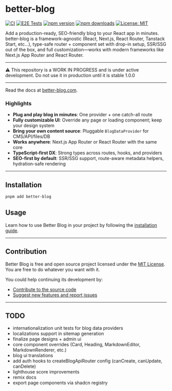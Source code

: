 # better-blog

[![CI](https://github.com/olliethedev/better-blog/actions/workflows/ci.yml/badge.svg?branch=main)](https://github.com/olliethedev/better-blog/actions/workflows/ci.yml)
[![E2E Tests](https://github.com/olliethedev/better-blog/actions/workflows/e2e.yml/badge.svg?branch=main)](https://github.com/olliethedev/better-blog/actions/workflows/e2e.yml)
[![npm version](https://img.shields.io/npm/v/better-blog)](https://www.npmjs.com/package/better-blog)
[![npm downloads](https://img.shields.io/npm/dm/better-blog)](https://www.npmjs.com/package/better-blog)
[![License: MIT](https://img.shields.io/badge/License-MIT-yellow.svg)](LICENSE)

Add a production-ready, SEO-friendly blog to your React app in minutes. better-blog is a framework-agnostic (React, Next.js, React Router, Tanstack Start, etc...), type-safe router + component set with drop-in setup, SSR/SSG out of the box, and full customization—works with modern frameworks like Next.js App Router and React Router.

---

⚠️ This repository is a WORK IN PROGRESS and is under active development.
Do not use it in production until it is stable 1.0.0

---

Read the docs at [better-blog.com](https://www.better-blog.com).

### Highlights

- **Plug and play blog in minutes**: One provider + one catch-all route
- **Fully customizable UI**: Override any page or loading component; keep your design system
- **Bring your own content source**: Pluggable `BlogDataProvider` for CMS/API/files/DB
- **Works anywhere**: Next.js App Router or React Router with the same core
- **TypeScript-first DX**: Strong types across routes, hooks, and providers
- **SEO-first by default**: SSR/SSG support, route-aware metadata helpers, hydration-safe rendering


---

## Installation

```bash
pnpm add better-blog
```

## Usage 

Learn how to use Better Blog in your project by following the [installation guide](https://www.better-blog.com/docs/installation).

---


## Contribution

Better Blog is free and open source project licensed under the [MIT License](./LICENSE). You are free to do whatever you want with it.

You could help continuing its development by:

- [Contribute to the source code](./CONTRIBUTING.md)
- [Suggest new features and report issues](https://github.com/olliethedev/better-blog/issues)


---


## TODO
- internationalization unit tests for blog data providers
- localizations support in sitemap generation
- finalize page designs + admin ui
- core component overrides (Card, Heading, MarkdownEditor, MarkdownRenderer, etc.)
- blog ui translations
- add auth hooks to createBlogApiRouter config (canCreate, canUpdate, canDelete)
- lighthouse score improvements
- remix docs
- export page components via shadcn registry